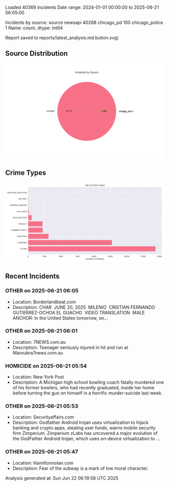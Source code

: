 
Loaded 40369 incidents
Date range: 2024-01-01 00:00:00 to 2025-06-21 06:05:00

Incidents by source:
source
newsapi           40268
chicago_pd          100
chicago_police        1
Name: count, dtype: int64

Report saved to reports/latest_analysis.md
bution.svg)

## Source Distribution
![Source Distribution](images/source_distribution.svg)

## Crime Types
![Crime Types](images/crime_types.svg)

## Recent Incidents

### OTHER on 2025-06-21 06:05
- Location: Borderlandbeat.com
- Description: CHAR  JUNE 20, 2025  MILENIO  CRISTIAN FERNANDO GUTIERREZ-OCHOA EL GUACHO  VIDEO TRANSLATION  MALE ANCHOR: In the United States tomorrow, on...


### OTHER on 2025-06-21 06:01
- Location: 7NEWS.com.au
- Description: Teenager seriously injured in hit and run at Maroubra7news.com.au


### HOMICIDE on 2025-06-21 05:54
- Location: New York Post
- Description: A Michigan high school bowling coach fatally murdered one of his former bowlers, who had recently graduated, inside her home before turning the gun on himself in a horrific murder-suicide last week.


### OTHER on 2025-06-21 05:53
- Location: Securityaffairs.com
- Description: Godfather Android trojan uses virtualization to hijack banking and crypto apps, stealing user funds, warns mobile security firm Zimperium. Zimperium zLabs has uncovered a major evolution of the GodFather Android trojan, which uses on-device virtualization to …


### OTHER on 2025-06-21 05:47
- Location: Hamiltonnolan.com
- Description: Fear of the subway is a mark of low moral character.

Analysis generated at: Sun Jun 22 06:19:58 UTC 2025
